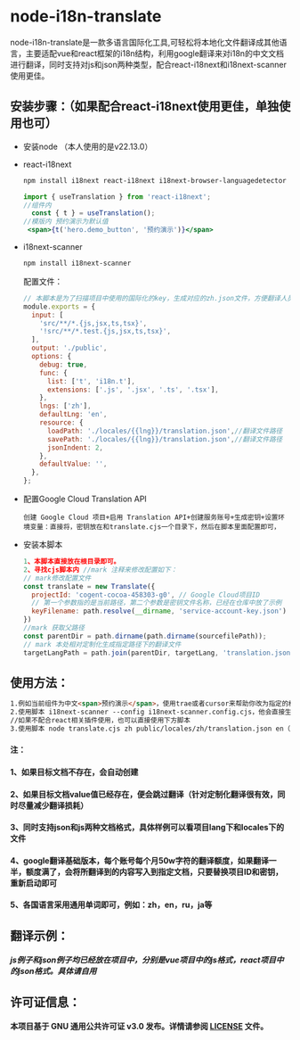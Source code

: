 # node-i18n-translate
node-i18n-translate是一款多语言国际化工具,可轻松将本地化文件翻译成其他语言，主要适配vue和react框架的i18n结构，利用google翻译来对i18n的中文文档进行翻译，同时支持对js和json两种类型，配合react-i18next和i18next-scanner使用更佳。


## 安装步骤：（如果配合react-i18next使用更佳，单独使用也可）



- 安装node （本人使用的是v22.13.0）

- react-i18next

  ```bash
  npm install i18next react-i18next i18next-browser-languagedetector 
  ```



  ```jsx
  import { useTranslation } from 'react-i18next';
  //组件内
    const { t } = useTranslation();
  //模版内 预约演示为默认值
   <span>{t('hero.demo_button', '预约演示')}</span>
  ```

  

- i18next-scanner

  ```bash
  npm install i18next-scanner
  ```

  配置文件：

  ```js
  // 本脚本是为了扫描项目中使用的国际化的key，生成对应的zh.json文件，方便翻译人员翻译。
  module.exports = {
    input: [
      'src/**/*.{js,jsx,ts,tsx}',
      '!src/**/*.test.{js,jsx,ts,tsx}',
    ],
    output: './public',
    options: {
      debug: true,
      func: {
        list: ['t', 'i18n.t'],
        extensions: ['.js', '.jsx', '.ts', '.tsx'],
      },
      lngs: ['zh'],
      defaultLng: 'en',
      resource: {
        loadPath: './locales/{{lng}}/translation.json',//翻译文件路径
        savePath: './locales/{{lng}}/translation.json',//翻译文件路径
        jsonIndent: 2,
      },
      defaultValue: '',
    },
  };
  ```

- 配置Google Cloud Translation API

  ```
  创建 Google Cloud 项目+启用 Translation API+创建服务账号+生成密钥+设置环境变量：直接将，密钥放在和translate.cjs一个目录下，然后在脚本里面配置即可，
  ```

- 安装本脚本

  ```javascript
  1、本脚本直接放在根目录即可。
  2、寻找cjs脚本内 //mark 注释来修改配置如下：
  // mark修改配置文件
  const translate = new Translate({
    projectId: 'cogent-cocoa-458303-g0', // Google Cloud项目ID
    // 第一个参数指的是当前路径，第二个参数是密钥文件名称，已经在仓库中放了示例
    keyFilename: path.resolve(__dirname, 'service-account-key.json') 
  })
  //mark 获取父路径
  const parentDir = path.dirname(path.dirname(sourcefilePath));
  // mark 本处相对定制化生成指定路径下的翻译文件
  targetLangPath = path.join(parentDir, targetLang, 'translation.json');
  ```

## 使用方法：

```markdown
1.例如当前组件为中文<span>预约演示</span>，使用trae或者cursor来帮助你改为指定的格式 <span>{t('hero.demo_button', '预约演示')}</span>
2.使用脚本 i18next-scanner --config i18next-scanner.config.cjs，他会直接生成指定的中文整合好的文档，例如本仓库的locales/zh/translation.json
//如果不配合react相关插件使用，也可以直接使用下方脚本
3.使用脚本 node translate.cjs zh public/locales/zh/translation.json en（用法: node translate.cjs <源语言> <源文件路径> [目标语言] [目标文件路径（为空就会自动创建）]）
```

#### 注：

#### 1、如果目标文档不存在，会自动创建

#### 2、如果目标文档value值已经存在，便会跳过翻译（针对定制化翻译很有效，同时尽量减少翻译损耗）

#### 3、同时支持json和js两种文档格式，具体样例可以看项目lang下和locales下的文件

#### 4、google翻译基础版本，每个账号每个月50w字符的翻译额度，如果翻译一半，额度满了，会将所翻译到的内容写入到指定文档，只要替换项目ID和密钥，重新启动即可

#### 5、各国语言采用通用单词即可，例如：zh，en，ru，ja等





## **翻译示例**：

##### js例子和json例子均已经放在项目中，分别是vue项目中的js格式，react项目中的json格式。具体请自用



## 许可证信息：

#### 本项目基于 GNU 通用公共许可证 v3.0 发布。详情请参阅 [LICENSE](LICENSE) 文件。

## 
